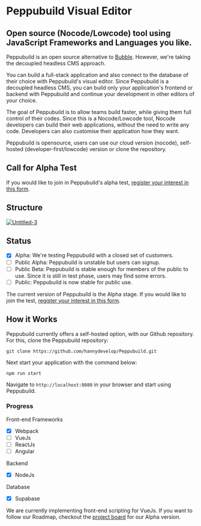 # Peppubuild Visual Editor
## Open source (Nocode/Lowcode) tool using JavaScript Frameworks and Languages you like.

Peppubuild is an open source alternative to [Bubble](https://bubble.io). However, we're taking the decoupled headless CMS approach.

You can build a full-stack application and also connect to the database of their choice with Peppubuild's visual editor. Since Peppubuild is a decoupled headless CMS, you can build only your application's frontend or backend with Peppubuild and continue your development in other editors of your choice. 

The goal of Peppubuild is to allow teams build faster, while giving them full control of their codes. Since this is a Nocode/Lowcode tool, Nocode developers can build their web applications, without the need to write any code. Developers can also customise their application how they want.

Peppubuild is opensource, users can use our cloud version (nocode), self-hosted (developer-first/lowcode) version or clone the repository.

## Call for Alpha Test
If you would like to join in Peppubuild's alpha test, [register your interest in this form](https://docs.google.com/forms/d/e/1FAIpQLSf1qQVoPErBs95Om7U5wnPuPWLm6Xmgvcs6FA1rCxVhpUtcsA/viewform?usp=sf_link).

## Structure
<a href="https://imgbb.com/"><img src="https://i.ibb.co/1dHJH4Y/Untitled-3.png" alt="Untitled-3" border="0"></a>                

## Status
- [x] Alpha: We're testing Peppubuild with a closed set of customers.
- [ ] Public Alpha: Peppubuild is unstable but users can signup. 
- [ ] Public Beta: Peppubuild is stable enough for members of the public to use. Since it is still in test phase, users may find some errors.
- [ ] Public: Peppubuild is now stable for public use.

The current version of Peppubuild is the Alpha stage. If you would like to join the test, [register your interest in this form](https://docs.google.com/forms/d/e/1FAIpQLSf1qQVoPErBs95Om7U5wnPuPWLm6Xmgvcs6FA1rCxVhpUtcsA/viewform?usp=sf_link).

## How it Works
Peppubuild currently offers a self-hosted option, with our Github repository. For this, clone the Peppubuild repository:

```
git clone https://github.com/hannydevelop/Peppubuild.git
```

Next start your application with the command below:

```shell
npm run start
```

Navigate to `http://localhost:8080` in your browser and start using Peppubuild.

### Progress
Front-end Frameworks

- [x] Webpack
- [ ] VueJs
- [ ] ReactJs
- [ ] Angular

Backend
- [x] NodeJs

Database
- [x] Supabase

We are currently implementing front-end scripting for VueJs. If you want to follow our Roadmap, checkout the [project board]() for our Alpha version.